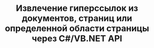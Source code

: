 ---
############################# Static ############################
layout: "auto-gen-gist"
draft: false
path: "ru/parser/net/extract/ots/"
otherformats: DOC DOT DOCX DOCM DOTX DOTM TXT ODT OTT RTF PDF XHTML MHTML MD XML EPUB FB2 CHM XLS XLT XLSX XLSM XLSB XLTX XLTM ODS CSV XLAM PPT PPTX  PPS POT PPSX PPTM POTX PPSM ODP OTP PST OST EML EMLX MSG ONE 

############################# Head ############################
head_title: ".NET API для анализа и извлечения гиперссылок из документов, страниц или области страницы"
head_description: "GroupDocs.Parser .NET API позволяет программистам извлекать гиперссылки из документов, страниц или областей страниц PDF, DOCX, XLSX, CSV, PPTX, EML, MSG, EPUB и многих других."

############################# Header ############################
title: "Извлечение гиперссылок из документов, страниц или определенной области страницы через C#/VB.NET API"
description: "API GroupDocs.Parser .NET позволяет разработчикам программного обеспечения анализировать и извлекать гиперссылки из документов, страниц или страниц в форматах PDF, DOC, DOCX, PPT, PPTX, EML, MSG, XLS, XLSX, CSV, ODT, RTF, EPUB и многих других. документы."

######################### Download Button #######################
button:
    enable: true

############################# About ############################
about:
    enable: true
    title: "Как анализировать и извлекать гиперссылки из документов или страниц через .NET?"
    content: |
       Гиперссылка — это фрагмент текста, изображение или значок, который указывает на весь документ или на определенную часть документа. Использование гиперссылок позволяет пользователям переходить на веб-страницу или документ. Часто требуется извлечь гиперссылки из документа и использовать их для доступа к внешнему документу или веб-странице. GroupDocs.Parser .NET API — это увлекательный API для извлечения текста из документов, который предоставляет полную функциональность для реализации решений для извлечения текста и метаданных. Он поддерживает извлечение текста и гиперссылок из PDF, электронных писем, электронных книг, форматов Microsoft Office: Word (DOC, DOCX), PowerPoint (PPT, PPTX), Excel (XLS, XLSX), форматов LibreOffice и многих других. Он поддерживает несколько расширенных функций для анализа документов, извлечения простого и структурированного текста, поиска текста по ключевым словам, извлечения метаданных или изображений, контейнеров, а также вложений и многого другого. 

############################# content ############################
steps:
    enable: true
    block:
    - title_left: "Извлечение гиперссылок из документов OTS через .NET"
      content_left: |
       GroupDocs.Parser .NET обеспечивает полную поддержку извлечения гиперссылок из документов OTS. В следующем примере кода C# .NET показано, как извлечь гиперссылки внутри документа OTS. 

      title_right: "Как извлечь гиперссылки"
      content_right: |
        * Создайте экземпляр [Парсера](https://apireference.groupdocs.com/parser/net/groupdocs.parser/parser)
        * Проверить документ на наличие поддержки извлечения гиперссылок
        * Извлечь гиперссылки из документа
        * Вызовите метод [GetHyperlinks](https://apireference.groupdocs.com/parser/net/groupdocs.parser/parser/methods/gethyperlinks), чтобы извлечь все гиперссылки из всего документа.
        * Итерация по гиперссылкам и печать URL-адреса гиперссылки

      gisthash: "35be3a09e0135c65be790c42c5c86d37"
      gistfile: "Extract_hyperlinks_form_documents.cs"

    - title_left: "Извлечь гиперссылки со страницы документов OTS"
      content_left: |
       GroupDocs.Parser .NET позволяет разработчикам программного обеспечения извлекать гиперссылки из документов OTS с помощью пары строк кода. В приведенном ниже коде C# .NET показано извлечение гиперссылок внутри документа OTS. 

      title_right: "Извлечение гиперссылок через .NET"
      content_right: |
        * Создайте экземпляр [Парсера](https://apireference.groupdocs.com/parser/net/groupdocs.parser/parser)
        * Проверить документ на наличие поддержки извлечения гиперссылок
        * Get document info by calling [GetDocumentInfo](https://apireference.groupdocs.com/parser/net/groupdocs.parser/parser/methods/getdocumentinfo) 
        * Перебирать страницы и печатать номер страницы
        * Извлечь гиперссылки из документа
        * Вызовите метод [GetHyperlinks](https://apireference.groupdocs.com/parser/net/groupdocs.parser/parser/methods/gethyperlinks), чтобы извлечь все гиперссылки из всего документа.
        * Итерация по гиперссылкам и печать URL-адреса гиперссылки
     
      gisthash: "e71f8e39ba36ebf97034dfbf6fceeec1"
      gistfile: "hyperlinks_extraction_form_documents_page.cs"
      
    - title_left: "Извлечение гиперссылок из OTS области страницы документов"
      content_left: |
       GroupDocs.Parser .NET API полностью поддерживает извлечение гиперссылок из документов OTS с легкостью. В следующем примере кода .NET показано, как извлечь гиперссылки из области страницы документа OTS.

      title_right: "Как извлечь гиперссылки с помощью .NET"
      content_right: |
        * Создайте экземпляр [Парсера](https://apireference.groupdocs.com/parser/net/groupdocs.parser/parser)
        * Проверить документ на наличие поддержки извлечения гиперссылок
        * Создайте параметры, которые используются для извлечения гиперссылок
        * Вызовите метод [GetHyperlinks](https://apireference.groupdocs.com/parser/net/groupdocs.parser/parser/methods/gethyperlinks), чтобы извлечь все гиперссылки из всего документа.
        * Итерация по гиперссылкам и печать URL-адреса гиперссылки
     
      gisthash: "eefbede6f391ea44ddb6901edb353950"
      gistfile: "hyperlinks_extraction_from__documents_page_area.cs"

    - title_left: "Системные Требования"
      content_left: |
        API GroupDocs.Assembly .NET поддерживаются на всех основных платформах и операционных системах. Полное руководство по системным требованиям можно найти на странице [системные требования](hhttps://docs.groupdocs.com/parser/net/system-requirements/). Перед выполнением приведенного ниже кода убедитесь, что на вашем компьютере установлены следующие предварительные компоненты. система:
        * Операционные системы: Microsoft Windows, Linux, MacOS
        * Среда разработки: Visual Studio, Xamarin, MonoDevelop и т. д.
        * Фреймворки: .NET Framework, .NET Standard, .NET Core, Mono
        * Получите последнюю версию API GroupDocs.Assembly .NET из [NuGet](https://www.nuget.org/packages/GroupDocs.parser/)
        
      title_right: "Зачем использовать GroupDocs.Assembly"
      content_right: |
        * Поддержка извлечения простого текста из любых поддерживаемых документов
        * Парсинг документов по пользовательским шаблонам.
        * Полностью поддерживает извлечение структурированного текста
        * Текстовый поиск по ключевому слову, а также регулярное выражение
        * Извлечение форматированного текста, метаданных, изображений, контейнеров и вложений.
        * Извлечение оглавления для некоторых поддерживаемых форматов документов.
        * Анализировать данные формы из PDF-документов.
        * Извлечение гиперссылок из документа

demos:
    enable: true


more_formats:
    enable: true


back_to_top:
    enable: true
---